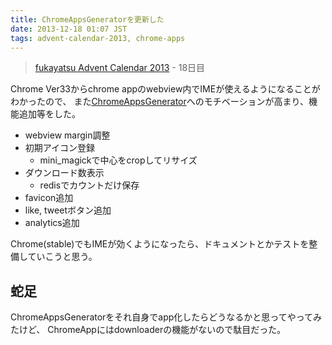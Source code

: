 ```yaml
---
title: ChromeAppsGeneratorを更新した
date: 2013-12-18 01:07 JST
tags: advent-calendar-2013, chrome-apps
---
```


> [fukayatsu Advent Calendar 2013](/2013/11/29/advent-calendar-2013/) - 18日目

Chrome Ver33からchrome appのwebview内でIMEが使えるようになることがわかったので、
また[ChromeAppsGenerator](http://chrome-apps-generator.herokuapp.com/)へのモチベーションが高まり、機能追加等をした。

- webview margin調整
- 初期アイコン登録
    - mini_magickで中心をcropしてリサイズ
- ダウンロード数表示
    - redisでカウントだけ保存
- favicon追加
- like, tweetボタン追加
- analytics追加


Chrome(stable)でもIMEが効くようになったら、ドキュメントとかテストを整備していこうと思う。

## 蛇足
ChromeAppsGeneratorをそれ自身でapp化したらどうなるかと思ってやってみたけど、
ChromeAppにはdownloaderの機能がないので駄目だった。
